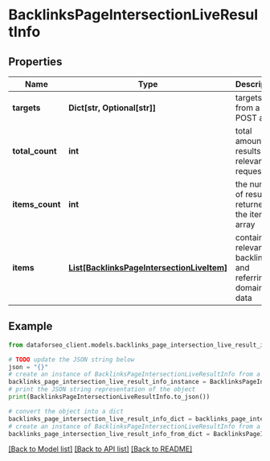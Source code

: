 # BacklinksPageIntersectionLiveResultInfo


## Properties

Name | Type | Description | Notes
------------ | ------------- | ------------- | -------------
**targets** | **Dict[str, Optional[str]]** | targets from a POST array | [optional] 
**total_count** | **int** | total amount of results relevant the request | [optional] 
**items_count** | **int** | the number of results returned in the items array | [optional] 
**items** | [**List[BacklinksPageIntersectionLiveItem]**](BacklinksPageIntersectionLiveItem.md) | contains relevant backlinks and referring domains data | [optional] 

## Example

```python
from dataforseo_client.models.backlinks_page_intersection_live_result_info import BacklinksPageIntersectionLiveResultInfo

# TODO update the JSON string below
json = "{}"
# create an instance of BacklinksPageIntersectionLiveResultInfo from a JSON string
backlinks_page_intersection_live_result_info_instance = BacklinksPageIntersectionLiveResultInfo.from_json(json)
# print the JSON string representation of the object
print(BacklinksPageIntersectionLiveResultInfo.to_json())

# convert the object into a dict
backlinks_page_intersection_live_result_info_dict = backlinks_page_intersection_live_result_info_instance.to_dict()
# create an instance of BacklinksPageIntersectionLiveResultInfo from a dict
backlinks_page_intersection_live_result_info_from_dict = BacklinksPageIntersectionLiveResultInfo.from_dict(backlinks_page_intersection_live_result_info_dict)
```
[[Back to Model list]](../README.md#documentation-for-models) [[Back to API list]](../README.md#documentation-for-api-endpoints) [[Back to README]](../README.md)



